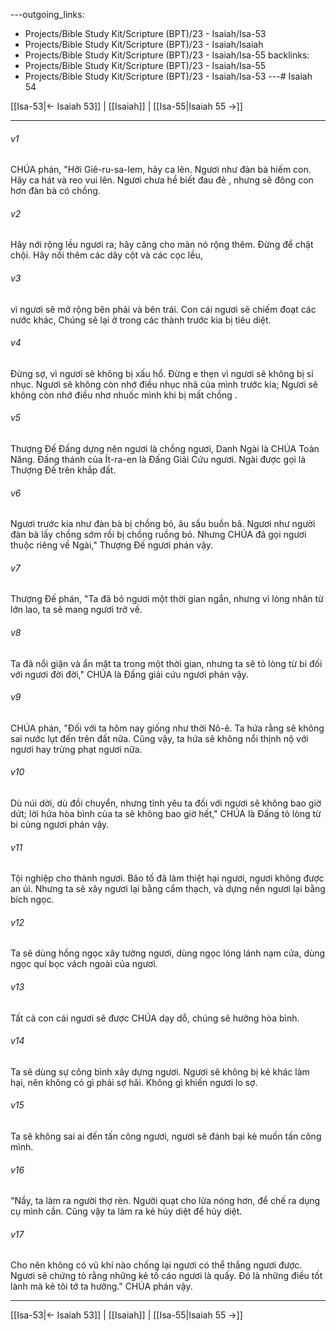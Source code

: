 ---outgoing_links:
  - Projects/Bible Study Kit/Scripture (BPT)/23 - Isaiah/Isa-53
  - Projects/Bible Study Kit/Scripture (BPT)/23 - Isaiah/Isaiah
  - Projects/Bible Study Kit/Scripture (BPT)/23 - Isaiah/Isa-55
backlinks:
  - Projects/Bible Study Kit/Scripture (BPT)/23 - Isaiah/Isa-55
  - Projects/Bible Study Kit/Scripture (BPT)/23 - Isaiah/Isa-53
---# Isaiah 54

[[Isa-53|← Isaiah 53]] | [[Isaiah]] | [[Isa-55|Isaiah 55 →]]
***



###### v1 
CHÚA phán, "Hỡi Giê-ru-sa-lem, hãy ca lên. Ngươi như đàn bà hiếm con. Hãy ca hát và reo vui lên. Ngươi chưa hề biết đau đẻ , nhưng sẽ đông con hơn đàn bà có chồng. 

###### v2 
Hãy nới rộng lều ngươi ra; hãy căng cho màn nó rộng thêm. Đừng để chật chội. Hãy nối thêm các dây cột và các cọc lều, 

###### v3 
vì ngươi sẽ mở rộng bên phải và bên trái. Con cái ngươi sẽ chiếm đoạt các nước khác, Chúng sẽ lại ở trong các thành trước kia bị tiêu diệt. 

###### v4 
Đừng sợ, vì ngươi sẽ không bị xấu hổ. Đừng e thẹn vì ngươi sẽ không bị sỉ nhục. Ngươi sẽ không còn nhớ điều nhục nhã của mình trước kia; Ngươi sẽ không còn nhớ điều nhơ nhuốc mình khi bị mất chồng . 

###### v5 
Thượng Đế Đấng dựng nên ngươi là chồng ngươi, Danh Ngài là CHÚA Toàn Năng. Đấng thánh của Ít-ra-en là Đấng Giải Cứu ngươi. Ngài được gọi là Thượng Đế trên khắp đất. 

###### v6 
Ngươi trước kia như đàn bà bị chồng bỏ, âu sầu buồn bã. Ngươi như người đàn bà lấy chồng sớm rồi bị chồng ruồng bỏ. Nhưng CHÚA đã gọi ngươi thuộc riêng về Ngài," Thượng Đế ngươi phán vậy. 

###### v7 
Thượng Đế phán, "Ta đã bỏ ngươi một thời gian ngắn, nhưng vì lòng nhân từ lớn lao, ta sẽ mang ngươi trở về. 

###### v8 
Ta đã nổi giận và ẩn mặt ta trong một thời gian, nhưng ta sẽ tỏ lòng từ bi đối với ngươi đời đời," CHÚA là Đấng giải cứu ngươi phán vậy. 

###### v9 
CHÚA phán, "Đối với ta hôm nay giống như thời Nô-ê. Ta hứa rằng sẽ không sai nước lụt đến trên đất nữa. Cũng vậy, ta hứa sẽ không nổi thịnh nộ với ngươi hay trừng phạt ngươi nữa. 

###### v10 
Dù núi dời, dù đồi chuyển, nhưng tình yêu ta đối với ngươi sẽ không bao giờ dứt; lời hứa hòa bình của ta sẽ không bao giờ hết," CHÚA là Đấng tỏ lòng từ bi cùng ngươi phán vậy. 

###### v11 
Tội nghiệp cho thành ngươi. Bão tố đã làm thiệt hại ngươi, ngươi không được an ủi. Nhưng ta sẽ xây ngươi lại bằng cẩm thạch, và dựng nền ngươi lại bằng bích ngọc. 

###### v12 
Ta sẽ dùng hồng ngọc xây tường ngươi, dùng ngọc lóng lánh nạm cửa, dùng ngọc quí bọc vách ngoài của ngươi. 

###### v13 
Tất cả con cái ngươi sẽ được CHÚA dạy dỗ, chúng sẽ hưởng hòa bình. 

###### v14 
Ta sẽ dùng sự công bình xây dựng ngươi. Ngươi sẽ không bị kẻ khác làm hại, nên không có gì phải sợ hãi. Không gì khiến ngươi lo sợ. 

###### v15 
Ta sẽ không sai ai đến tấn công ngươi, ngươi sẽ đánh bại kẻ muốn tấn công mình. 

###### v16 
"Nầy, ta làm ra người thợ rèn. Người quạt cho lửa nóng hơn, để chế ra dụng cụ mình cần. Cũng vậy ta làm ra kẻ hủy diệt để hủy diệt. 

###### v17 
Cho nên không có vũ khí nào chống lại ngươi có thể thắng ngươi được. Ngươi sẽ chứng tỏ rằng những kẻ tố cáo ngươi là quấy. Đó là những điều tốt lành mà kẻ tôi tớ ta hưởng." CHÚA phán vậy.

***
[[Isa-53|← Isaiah 53]] | [[Isaiah]] | [[Isa-55|Isaiah 55 →]]
